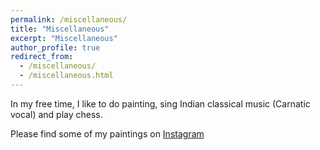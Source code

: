 ```yaml
---
permalink: /miscellaneous/
title: "Miscellaneous"
excerpt: "Miscellaneous"
author_profile: true
redirect_from: 
  - /miscellaneous/
  - /miscellaneous.html
---
```



In my free time, I like to do painting, sing Indian classical music (Carnatic vocal) and play chess. 

Please find some of my paintings on [Instagram](https://www.instagram.com/anujknayak/)


